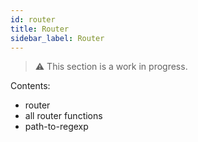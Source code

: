 ```yaml
---
id: router
title: Router
sidebar_label: Router
---
```

> ⚠️ This section is a work in progress.

Contents:

* router
* all router functions
* path-to-regexp
